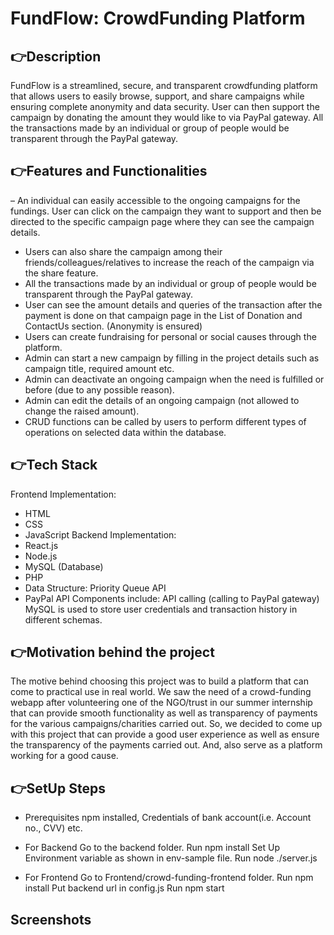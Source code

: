 # FundFlow: CrowdFunding Platform
👉Description
--
FundFlow is a streamlined, secure, and transparent crowdfunding platform that allows users to easily browse, support, and share campaigns while ensuring complete anonymity and data security. User can then support the campaign by donating the amount they would like to via PayPal gateway. All the transactions made by an individual or group of people would be transparent through the PayPal gateway.

👉Features and Functionalities
--
– An individual can easily accessible to the ongoing campaigns for the fundings. User can click on the campaign they want to support and then be directed to the specific campaign page where they can see the campaign details.
- Users can also share the campaign among their friends/colleagues/relatives to increase the reach of the campaign via the share feature.
- All the transactions made by an individual or group of people would be transparent through the PayPal gateway.
- User can see the amount details and queries of the transaction after the payment is done on that campaign page in the List of Donation and ContactUs section. (Anonymity is ensured)
- Users can create fundraising for personal or social causes through the platform.
- Admin can start a new campaign by filling in the project details such as campaign title, required amount etc.
- Admin can deactivate an ongoing campaign when the need is fulfilled or before (due to any possible reason).
- Admin can edit the details of an ongoing campaign (not allowed to change the raised amount).
- CRUD functions can be called by users to perform different types of operations on selected data within the database.

👉Tech Stack
--

Frontend Implementation:
- HTML
- CSS
- JavaScript
Backend Implementation:
- React.js
- Node.js
- MySQL (Database)
- PHP
- Data Structure: Priority Queue
API
- PayPal API
Components include:
API calling (calling to PayPal gateway)
MySQL is used to store user credentials and transaction history in different schemas.

👉Motivation behind the project
--

The motive behind choosing this project was to build a platform that can come to practical use in real world. We saw the need of a crowd-funding webapp after volunteering one of the NGO/trust in our summer internship that can provide smooth functionality as well as transparency of payments for the various campaigns/charities carried out. So, we decided to come up with this project that can provide a good user experience as well as ensure the transparency of the payments carried out. And, also serve as a platform working for a good cause.

👉SetUp Steps
--

- Prerequisites
npm installed, Credentials of bank account(i.e. Account no., CVV) etc.

- For Backend
Go to the backend folder.
Run npm install
Set Up Environment variable as shown in env-sample file.
Run node ./server.js
- For Frontend
Go to Frontend/crowd-funding-frontend folder.
Run npm install
Put backend url in config.js
Run npm start

Screenshots
--



